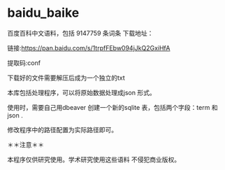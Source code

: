 # baidu_baike

百度百科中文语料，包括 9147759 条词条
下载地址：

链接:https://pan.baidu.com/s/1trpfFEbw094jJkQ2GxiHfA 


提取码:conf 

下载好的文件需要解压后成为一个独立的txt 

本库包括处理程序，可以将原始数据处理成json  形式。

使用时，需要自己用dbeaver 创建一个新的sqlite 表，包括两个字段：term 和 json .

修改程序中的路径配置为实际路径即可。

＊＊注意＊＊

本程序仅供研究使用。学术研究使用这些语料 不侵犯商业版权。

